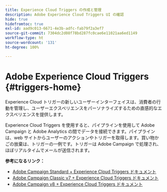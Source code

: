 ```yaml
---
title: Experience Cloud Triggers の作成と管理
description: Adobe Experience Cloud Triggers UI の確認
hide: true
hidefromtoc: true
exl-id: aad9c013-6671-4e3b-adfc-fab79f2a3ef7
source-git-commit: 7304dc2d08f78bd287fc0cae6e11021aa6ed1149
workflow-type: ht
source-wordcount: '131'
ht-degree: 100%

---
```


# Adobe Experience Cloud Triggers {#triggers-home}

Experience Cloud トリガーの新しいユーザーインターフェイスは、消費者の行動を管理し、ユーザーエクスペリエンスをパーソナライズするための直感的なエクスペリエンスを提供します。

Experience Cloud Triggers を使用すると、パイプラインを使用して Adobe Campaign と Adobe Analytics の間でデータを接続できます。パイプラインは、web サイトからユーザーのアクションやトリガーを取得します。買い物かごの放棄は、トリガーの一例です。トリガーは Adobe Campaign で処理され、ほぼリアルタイムでメールが送信されます。


**参考になるリンク：**

* [Adobe Campaign Standard + Experience Cloud Triggers ドキュメント](https://experienceleague.adobe.com/docs/campaign-standard/using/integrating-with-adobe-cloud/working-with-campaign-and-triggers/about-adobe-experience-cloud-triggers.html?lang=ja)
* [Adobe Campaign Classic v7 + Experience Cloud Triggers ドキュメント](https://experienceleague.adobe.com/docs/campaign-classic/using/integrating-with-adobe-experience-cloud/experience-triggers/about-triggers.html?lang=ja)
* [Adobe Campaign v8 + Experience Cloud Triggers ドキュメント](https://experienceleague.adobe.com/docs/campaign/campaign-v8/connect/ac-triggers.html?lang=ja)
